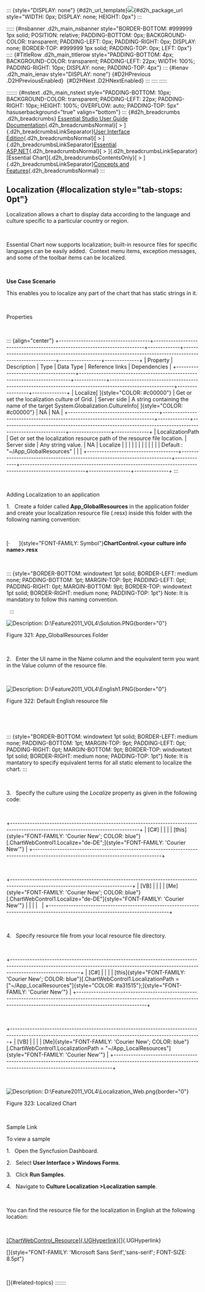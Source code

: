 ::: {style="DISPLAY: none"}
[](ms-xhelp:///?Id=d2h_url_template){#d2h_url_template}![](!package_url!){#d2h_package_url style="WIDTH: 0px; DISPLAY: none; HEIGHT: 0px"}
:::

::::: {#nsbanner .d2h_main_nsbanner style="BORDER-BOTTOM: #999999 1px solid; POSITION: relative; PADDING-BOTTOM: 0px; BACKGROUND-COLOR: transparent; PADDING-LEFT: 0px; PADDING-RIGHT: 0px; DISPLAY: none; BORDER-TOP: #999999 1px solid; PADDING-TOP: 0px; LEFT: 0px"}
:::: {#TitleRow .d2h_main_titlerow style="PADDING-BOTTOM: 4px; BACKGROUND-COLOR: transparent; PADDING-LEFT: 22px; WIDTH: 100%; PADDING-RIGHT: 10px; DISPLAY: none; PADDING-TOP: 4px"}
::: {#ienav .d2h_main_ienav style="DISPLAY: none"}
[](ms-xhelp:///?Id=b02ba733-6dde-4f50-97a0-0da9db2a6600){#D2HPrevious .D2HPreviousEnabled}  [](ms-xhelp:///?Id=1b226732-e1b8-4c4e-ba8f-146df1770f24){#D2HNext .D2HNextEnabled}
:::
::::
:::::

::::::: {#nstext .d2h_main_nstext style="PADDING-BOTTOM: 10px; BACKGROUND-COLOR: transparent; PADDING-LEFT: 22px; PADDING-RIGHT: 10px; HEIGHT: 100%; OVERFLOW: auto; PADDING-TOP: 5px" hasuserbackground="true" valign="bottom"}
::: {#d2h_breadcrumbs .d2h_breadcrumbs}
[Essential Studio User Guide Documentation](ms-xhelp:///?Id=12457748-09e3-4d74-a240-8e049cedf030){.d2h_breadcrumbsNormal}[ \> ]{.d2h_breadcrumbsLinkSeparator}[User Interface Edition](ms-xhelp:///?Id=c29296b7-531c-413b-a0ec-488ca1f7f669){.d2h_breadcrumbsNormal}[ \> ]{.d2h_breadcrumbsLinkSeparator}[Essential ASP.NET](ms-xhelp:///?Id=25c35330-c127-4dad-9a92-ed79dc7261a6){.d2h_breadcrumbsNormal}[ \> ]{.d2h_breadcrumbsLinkSeparator}[Essential Chart]{.d2h_breadcrumbsContentsOnly}[ \> ]{.d2h_breadcrumbsLinkSeparator}[Concepts and Features](ms-xhelp:///?Id=100687ce-82f2-4424-9d16-0949ea76cf15){.d2h_breadcrumbsNormal}
:::

## Localization {#localization style="tab-stops: 0pt"}

Localization allows a chart to display data according to the language and culture specific to a particular country or region.

 

Essential Chart now supports localization; built-in resource files for specific languages can be easily added.  Context menu items, exception messages, and some of the toolbar items can be localized.

 

**Use Case Scenario**

This enables you to localize any part of the chart that has static strings in it.

 

Properties

 

::: {align="center"}
+-------------------------------------+--------------------------------------------------------------------------+-------------+--------------------------------------------------------------------------------------------------------+-----------------+--------------+
| Property                            | Description                                                              | Type        | Data Type                                                                                              | Reference links | Dependencies |
+-------------------------------------+--------------------------------------------------------------------------+-------------+--------------------------------------------------------------------------------------------------------+-----------------+--------------+
| Localize[ ]{style="COLOR: #c00000"} | Get or set the localization culture of Grid.                             | Server side | A string containing the name of the target System.Globalization.CultureInfo[ ]{style="COLOR: #c00000"} | NA              | NA           |
+-------------------------------------+--------------------------------------------------------------------------+-------------+--------------------------------------------------------------------------------------------------------+-----------------+--------------+
| LocalizationPath                    | Get or set the localization resource path of the resource file location. | Server side | Any string value.                                                                                      | NA              | Localize     |
|                                     |                                                                          |             |                                                                                                        |                 |              |
|                                     |                                                                          |             | Default : "\~/App_GlobalResources"                                                                     |                 |              |
+-------------------------------------+--------------------------------------------------------------------------+-------------+--------------------------------------------------------------------------------------------------------+-----------------+--------------+
:::

 

Adding Localization to an application

1.   Create a folder called **App_GlobalResources** in the application folder and create your localization resource file (.resx) inside this folder with the following naming convention:

 

[·      ]{style="FONT-FAMILY: Symbol"}**ChartControl.\<your culture info name\>.resx**

 

::: {style="BORDER-BOTTOM: windowtext 1pt solid; BORDER-LEFT: medium none; PADDING-BOTTOM: 1pt; MARGIN-TOP: 9pt; PADDING-LEFT: 0pt; PADDING-RIGHT: 0pt; MARGIN-BOTTOM: 9pt; BORDER-TOP: windowtext 1pt solid; BORDER-RIGHT: medium none; PADDING-TOP: 1pt"}
Note: It is mandatory to follow this naming convention.

 
:::

![Description: D:\\Feature2011_VOL4\\Solution.PNG](ImagesExt/image64_353.png){border="0"}

Figure 321: App_GlobalResources Folder

 

2.   Enter the UI name in the Name column and the equivalent term you want in the Value column of the resource file.

 

![Description: D:\\Feature2011_VOL4\\English1.PNG](ImagesExt/image64_354.png){border="0"}

Figure 322: Default English resource file

 

 

::: {style="BORDER-BOTTOM: windowtext 1pt solid; BORDER-LEFT: medium none; PADDING-BOTTOM: 1pt; MARGIN-TOP: 9pt; PADDING-LEFT: 0pt; PADDING-RIGHT: 0pt; MARGIN-BOTTOM: 9pt; BORDER-TOP: windowtext 1pt solid; BORDER-RIGHT: medium none; PADDING-TOP: 1pt"}
Note: It is mantatory to specify equivalent terms for all static element to localize the chart.
:::

 

3.   Specify the culture using the *Localize* property as given in the following code:

 

+----------------------------------------------------------------------------------------------------------------------------------+
| \[C#\]                                                                                                                           |
|                                                                                                                                  |
| [this]{style="FONT-FAMILY: 'Courier New'; COLOR: blue"}[.ChartWebControl1.Localize="de-DE";]{style="FONT-FAMILY: 'Courier New'"} |
+----------------------------------------------------------------------------------------------------------------------------------+

 

+-------------------------------------------------------------------------------------------------------------------------------+
| \[VB\]                                                                                                                        |
|                                                                                                                               |
| [Me]{style="FONT-FAMILY: 'Courier New'; COLOR: blue"}[.ChartWebControl1.Localize="de-DE"]{style="FONT-FAMILY: 'Courier New'"} |
|                                                                                                                               |
|                                                                                                                               |
+-------------------------------------------------------------------------------------------------------------------------------+

 

4.   Specify resource file from your local resource file directory.

 

+----------------------------------------------------------------------------------------------------------------------------------------------------------------------------------------+
| \[C#\]                                                                                                                                                                                 |
|                                                                                                                                                                                        |
| [this]{style="FONT-FAMILY: 'Courier New'; COLOR: blue"}[.ChartWebControl1.LocalizationPath = [\"\~/App_LocalResources\"]{style="COLOR: #a31515"};]{style="FONT-FAMILY: 'Courier New'"} |
+----------------------------------------------------------------------------------------------------------------------------------------------------------------------------------------+

 

+-----------------------------------------------------------------------------------------------------------------------------------------------------------+
| \[VB\]                                                                                                                                                    |
|                                                                                                                                                           |
| [Me]{style="FONT-FAMILY: 'Courier New'; COLOR: blue"}[.ChartWebControl1.LocalizationPath = \"\~/App_LocalResources\"]{style="FONT-FAMILY: 'Courier New'"} |
+-----------------------------------------------------------------------------------------------------------------------------------------------------------+

 

![Description: D:\\Feature2011_VOL4\\Localization_Web.png](ImagesExt/image64_355.png){border="0"}

Figure 323: Localized Chart

 

Sample Link

To view a sample

1.   Open the Syncfusion Dashboard.

2.   Select **User Interface \> Windows Forms**.

3.   Click **Run Samples**.

4.   Navigate to **Culture Localization \>Localization sample**.

 

You can find the resource file for the localization in English at the following location:

 

[[ChartWebControl_Resource]{.UGHyperlink}](http://www.syncfusion.com/uploads/redirect.aspx?&team=support&file=ChartWebControl_Resource-969561565.zip)[]{.UGHyperlink}

[]{style="FONT-FAMILY: 'Microsoft Sans Serif','sans-serif'; FONT-SIZE: 8.5pt"} 

 

[]{#related-topics}
:::::::
